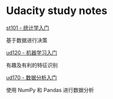 # Udacity study notes
[st101 - 统计学入门](https://classroom.udacity.com/courses/st101)

基于数据进行决策

[ud120 - 机器学习入门](https://cn.udacity.com/course/intro-to-machine-learning--ud120-enterprise)

有趣及有利的特征识别

[ud170 - 数据分析入门](https://cn.udacity.com/course/intro-to-data-analysis--ud170-enterprise)

使用 NumPy 和 Pandas 进行数据分析

